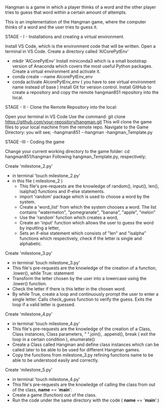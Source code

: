 Hangman is a game in which a player thinks of a word and the other player tries to guess that word within a certain amount of attempts.

This is an implementation of the Hangman game, where the computer thinks of a word and the user tries to guess it. 

STAGE - I - Installations and creating a virtual environment. 

Install VS Code, which is the environment code that will be written.
Open a terminal in VS Code. 
Create a directory called 'AICorePytEnv' 
  * mkdir 'AICorePytEnv'
Install miniconda3 which is a small bootstrap version of Anaconda which covers the most useful Python packages. 
Create a virtual environment and activate it. 
  * conda create --name AIcorePytEnv_env
  * conda activate AIcorePytEnv_env ( you have to see virtual environment name instead of base )
Install Git for version control.
Install GitHub to create a repository and copy the remote hangman851 repository into the local.


STAGE - II - Clone the Remote Repository into the local:

Open your terminal in VS Code
Use the command: git clone https://github.com/your-repository/hangman.git
This will clone the game files to your local machine from the remote repo.
Navigate to the Game Directory: you will see;
  -hangman851
  --hangman
    -hangman_Template.py


STAGE -III - Coding the game

Change your current working directory to the game folder: cd hangman851/hangman
Following hangman_Template.py,
respectively;

Create 'milestone_2.py'  
  * in terminal 'touch milestone_2.py'
  * in this file ( milestone_2 )
    * This file's pre-requests are the knowledge of random(), input(), len(), isalpha() functions and if-else statements.
    * import 'random' package which is used to choose a word by the system.   
    * Create a 'word_list' from which the system chooses a word. The list contains "watermelon", "pomegranate", "banana", "apple", "melon"
    * Use the 'random' function which creates a word,
    * Create an 'input' function which allows the user to guess the word by inputting a letter,
    * Sets an if-else statement which consists of "len" and "isalpha" functions which respectively, check if the letter is single and alphabetic.

 Create 'milestone_3.py'
   * in terminal 'touch milestone_3.py'
   * This file's pre-requests are the knowledge of the creation of a function, .lower(), while True: statement
   * Transform the letter chosen by the user into a lowercase using the .lower() function.
   * Check the letter if there is this letter in the chosen word.
   * By while True, create a loop and continuously prompt the user to enter a single letter. Calls check_guess function to verify the guess. Exits the loop if a valid letter is guessed.  

 Create 'milestone_4.py'
   * in terminal 'touch milestone_4.py'
   * This file's pre-requests are the knowledge of the creation of a Class, Class instances, Class parameters, " ".join(), .append(), break ( exit the loop in a certain condition ), enumerate()
   * Create a Class called Hangman and define class instances which can be called later to be able to be used for different Hangman games.
   * Copy the functions from milestone_3.py refining functions name to be able to be understood easily and correctly.

Create 'milestone_5.py' 
  * in terminal 'touch milestone_4.py' 
  * This file's pre-requests are the knowledge of calling the class from out of the class, __name__ == '__main__': 
  * Create a game (function) out of the class.
  * Run the code under the same directory with the code ( __name__ == '__main__':)

